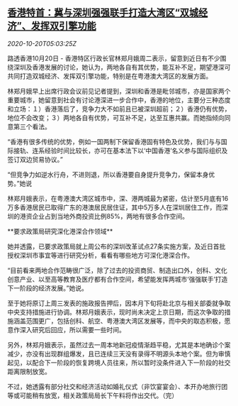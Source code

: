 <!--1603171396000-->
[香港特首：冀与深圳强强联手打造大湾区“双城经济”、发挥双引擎功能](https://cn.reuters.com/article/hk-chief-shenzhen-1020-tues-idCNKBS2750IX)
------

<div><i>2020-10-20T05:03:25Z</i></div><p>路透香港10月20日 - 香港特区行政长官林郑月娥周二表示，留意到近日有不少围绕深圳及香港发展的讨论，她认为，两地各自有其优势，能互补不足，期望港深可共同打造双城经济、发挥双引擎功能，特别是在粤港澳大湾区的发展方面。</p><p>林郑月娥早上出席行政会议前见记者提到，深圳和香港是毗邻城市，亦是国家两个重要城市，她留意到社会有讨论港深进一步合作中，香港的地位，主要分三种态度和立场：１）香港落后了，竞争力大不如前且已被深圳超前；２）香港仍有优势，地位不会改变；３）两地各自有优势，可互补不足，达至互惠共赢。而她指倾向同意第三个看法。</p><p>“香港有很多传统的优势，例如一国两制下保留香港固有特色及优势，我们与与国际接轨、连系经验时间比较长，亦可在基本法下以‘中国香港’名义参与国际组织及签订双边贸易协议。”</p><p>“但竞争力如逆水行舟，不进则退，所以香港要自身提升竞争力，保留本身优势。”她说</p><p>林郑月娥表示，在粤港澳大湾区城市中，深、港两城最为紧密，估计至5月底有16万多香港居民已取得广东的港澳居民居住证，其中5万多人在深圳居住工作，而深圳的港资企业占到当地外商投资比例85%，两地有很多合作空间。</p><p>**要求政策局研究深化港深合作领域**</p><p>她并透露，已要求政策局就上周公布的深圳改革试点27条实施方案，及近日首批授权深圳市事宜等进行研究分析，看看有哪些地方可深化港深合作。</p><p>“目前看来两地合作范畴很广泛，除了过去的投资商贸、制造出口外，创科、文化创意产业、以至高等教育及医疗都有合作空间，希望能发挥两城市‘强强联手’打造下一阶段的经济发展。”她说。</p><p>至于她将原订上周三发表的施政报告押后，因本月下旬将赴北京与相关部委就争取中央支持措施进行协调。林郑月娥表示，现时尚未决定上京日期，而这次争取的措施涵盖范围更广，包括创科、航空、粤港澳大湾区发展等，而中央的取态积极，愿意作深入研究后回应，所以需要一些时间。</p><p>另外，林郑月娥表示，虽然过去一周本地新冠疫情渐趋平稳，尤其是本地确诊个案减少，亦没有出现群组爆发，且已连续三天没有录得不明源头本地个案。但为审慎起见，以配合下一阶段的恢复跨境人员往来，所以暂时没条件进入下一阶段的社交距离限制放宽。</p><p>不过，她透露有部分社交和经济活动如婚礼仪式（非饮宴宴会）、本开办地旅行团等或可能稍有放宽，相关政策局局长下午料将作出交代。（完）</p>
